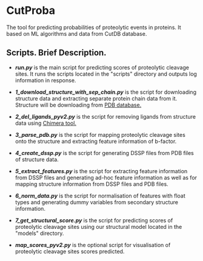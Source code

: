 # CutProba

The tool for predicting probabilities of proteolytic events in proteins. It based on ML algorithms and data from CutDB database.

## Scripts. Brief Description.

- ***run.py*** is the main script for predicting scores of proteolytic cleavage sites. It runs the scripts located in the "scripts" directory and outputs log information in response.

- ***1_download_structure_with_sep_chain.py*** is the script for downloading structure data and extracting separate protein chain data from it. Structure will be downloading from [PDB database.](https://www.rcsb.org/)

- ***2_del_ligands_pyv2.py*** is the script for removing ligands from structure data using [Chimera tool.](http://www.cgl.ucsf.edu/chimera)

- ***3_parse_pdb.py*** is the script for mapping proteolytic cleavage sites onto the structure and extracting feature information of b-factor.

- ***4_create_dssp.py*** is the script for generating DSSP files from PDB files of structure data.

- ***5_extract_features.py*** is the script for extracting feature information from DSSP files and generating ad-hoc feature information as well as for mapping structure information from DSSP files and PDB files.

- ***6_norm_data.py*** is the script for normalisation of features with float types and generating dummy variables from secondary structure information.

- ***7_get_structural_score.py*** is the script for predicting scores of proteolytic cleavage sites using our structural model located in the "models" directory.

- ***map_scores_pyv2.py*** is the optional script for visualisation of proteolytic cleavage sites scores predicted.
